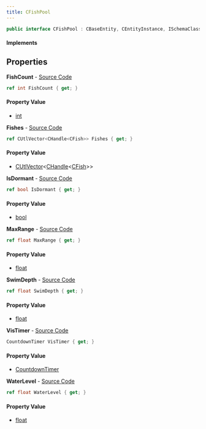 ```yaml
---
title: CFishPool
---
```


```csharp
public interface CFishPool : CBaseEntity, CEntityInstance, ISchemaClass<CEntityInstance>, ISchemaClass<CBaseEntity>, ISchemaClass<CFishPool>, ISchemaField, ISchemaClass, INativeHandle
```

#### Implements

## Properties

**FishCount** - [Source Code](https://github.com/swiftly-solution/swiftlys2/blob/main/managed/src/SwiftlyS2.Generated/Schemas/Interfaces/CFishPool.cs#L16)

```csharp
ref int FishCount { get; }
```

#### Property Value

- [int](https://learn.microsoft.com/dotnet/api/system.int32)

**Fishes** - [Source Code](https://github.com/swiftly-solution/swiftlys2/blob/main/managed/src/SwiftlyS2.Generated/Schemas/Interfaces/CFishPool.cs#L26)

```csharp
ref CUtlVector<CHandle<CFish>> Fishes { get; }
```

#### Property Value

- [CUtlVector](/docs/api/shared/natives/cutlvector-1)<[CHandle](/docs/api/shared/natives/chandle-1)<[CFish](/docs/api/shared/schemadefinitions/cfish)>>

**IsDormant** - [Source Code](https://github.com/swiftly-solution/swiftlys2/blob/main/managed/src/SwiftlyS2.Generated/Schemas/Interfaces/CFishPool.cs#L24)

```csharp
ref bool IsDormant { get; }
```

#### Property Value

- [bool](https://learn.microsoft.com/dotnet/api/system.boolean)

**MaxRange** - [Source Code](https://github.com/swiftly-solution/swiftlys2/blob/main/managed/src/SwiftlyS2.Generated/Schemas/Interfaces/CFishPool.cs#L18)

```csharp
ref float MaxRange { get; }
```

#### Property Value

- [float](https://learn.microsoft.com/dotnet/api/system.single)

**SwimDepth** - [Source Code](https://github.com/swiftly-solution/swiftlys2/blob/main/managed/src/SwiftlyS2.Generated/Schemas/Interfaces/CFishPool.cs#L20)

```csharp
ref float SwimDepth { get; }
```

#### Property Value

- [float](https://learn.microsoft.com/dotnet/api/system.single)

**VisTimer** - [Source Code](https://github.com/swiftly-solution/swiftlys2/blob/main/managed/src/SwiftlyS2.Generated/Schemas/Interfaces/CFishPool.cs#L28)

```csharp
CountdownTimer VisTimer { get; }
```

#### Property Value

- [CountdownTimer](/docs/api/shared/schemadefinitions/countdowntimer)

**WaterLevel** - [Source Code](https://github.com/swiftly-solution/swiftlys2/blob/main/managed/src/SwiftlyS2.Generated/Schemas/Interfaces/CFishPool.cs#L22)

```csharp
ref float WaterLevel { get; }
```

#### Property Value

- [float](https://learn.microsoft.com/dotnet/api/system.single)

